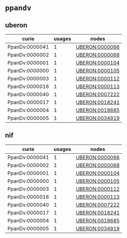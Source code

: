 # `ppandv`

## uberon

| curie          |   usages | nodes                                                           |
|----------------|----------|-----------------------------------------------------------------|
| PpanDv:0000041 |        1 | [UBERON:0000066](http://purl.obolibrary.org/obo/UBERON_0000066) |
| PpanDv:0000002 |        1 | [UBERON:0000068](http://purl.obolibrary.org/obo/UBERON_0000068) |
| PpanDv:0000001 |        1 | [UBERON:0000104](http://purl.obolibrary.org/obo/UBERON_0000104) |
| PpanDv:0000000 |        1 | [UBERON:0000105](http://purl.obolibrary.org/obo/UBERON_0000105) |
| PpanDv:0000003 |        1 | [UBERON:0000112](http://purl.obolibrary.org/obo/UBERON_0000112) |
| PpanDv:0000016 |        1 | [UBERON:0000113](http://purl.obolibrary.org/obo/UBERON_0000113) |
| PpanDv:0000040 |        1 | [UBERON:0007222](http://purl.obolibrary.org/obo/UBERON_0007222) |
| PpanDv:0000017 |        1 | [UBERON:0018241](http://purl.obolibrary.org/obo/UBERON_0018241) |
| PpanDv:0000004 |        1 | [UBERON:0018685](http://purl.obolibrary.org/obo/UBERON_0018685) |
| PpanDv:0000005 |        1 | [UBERON:0034919](http://purl.obolibrary.org/obo/UBERON_0034919) |

## nif

| curie          |   usages | nodes                                                           |
|----------------|----------|-----------------------------------------------------------------|
| PpanDv:0000041 |        1 | [UBERON:0000066](http://purl.obolibrary.org/obo/UBERON_0000066) |
| PpanDv:0000002 |        1 | [UBERON:0000068](http://purl.obolibrary.org/obo/UBERON_0000068) |
| PpanDv:0000001 |        1 | [UBERON:0000104](http://purl.obolibrary.org/obo/UBERON_0000104) |
| PpanDv:0000000 |        1 | [UBERON:0000105](http://purl.obolibrary.org/obo/UBERON_0000105) |
| PpanDv:0000003 |        1 | [UBERON:0000112](http://purl.obolibrary.org/obo/UBERON_0000112) |
| PpanDv:0000016 |        1 | [UBERON:0000113](http://purl.obolibrary.org/obo/UBERON_0000113) |
| PpanDv:0000040 |        1 | [UBERON:0007222](http://purl.obolibrary.org/obo/UBERON_0007222) |
| PpanDv:0000017 |        1 | [UBERON:0018241](http://purl.obolibrary.org/obo/UBERON_0018241) |
| PpanDv:0000004 |        1 | [UBERON:0018685](http://purl.obolibrary.org/obo/UBERON_0018685) |
| PpanDv:0000005 |        1 | [UBERON:0034919](http://purl.obolibrary.org/obo/UBERON_0034919) |

